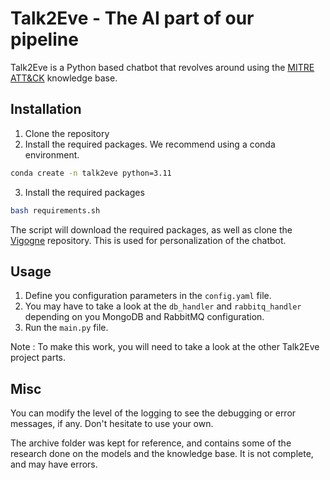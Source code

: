 # Talk2Eve - The AI part of our pipeline
Talk2Eve is a Python based chatbot that revolves around using the [MITRE ATT&CK](https://attack.mitre.org/) knowledge base.

## Installation
1. Clone the repository
2. Install the required packages. We recommend using a conda environment.
```bash
conda create -n talk2eve python=3.11
```
3. Install the required packages
```bash
bash requirements.sh
```
The script will download the required packages, as well as clone the [Vigogne](https://github.com/bofenghuang/vigogne.git) repository.
This is used for personalization of the chatbot.

## Usage
1. Define you configuration parameters in the `config.yaml` file.
2. You may have to take a look at the `db_handler` and `rabbitq_handler` depending on you MongoDB and RabbitMQ configuration.
3. Run the `main.py` file. 

Note : To make this work, you will need to take a look at the other Talk2Eve project parts.

## Misc
You can modify the level of the logging to see the debugging or error messages, if any.
Don't hesitate to use your own. 

The archive folder was kept for reference, and contains some of the research done on the models and the knowledge base. It is not complete, and may have errors.
